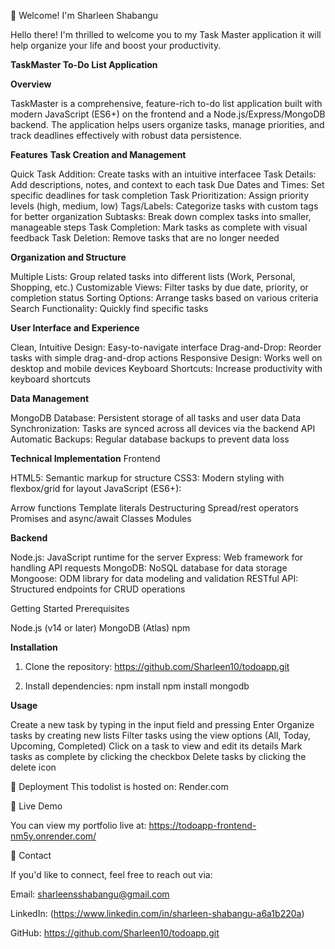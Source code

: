 👋 Welcome! I'm Sharleen Shabangu

Hello there! I'm thrilled to welcome you to my Task Master application it will help organize your life and boost your productivity. 

**TaskMaster To-Do List Application**

**Overview**

TaskMaster is a comprehensive, feature-rich to-do list application built with modern JavaScript (ES6+) on the frontend and a Node.js/Express/MongoDB backend. The application helps users organize tasks, manage priorities, and track deadlines effectively with robust data persistence.

**Features**
**Task Creation and Management**

Quick Task Addition: Create tasks with an intuitive interfacee
Task Details: Add descriptions, notes, and context to each task
Due Dates and Times: Set specific deadlines for task completion
Task Prioritization: Assign priority levels (high, medium, low)
Tags/Labels: Categorize tasks with custom tags for better organization
Subtasks: Break down complex tasks into smaller, manageable steps
Task Completion: Mark tasks as complete with visual feedback
Task Deletion: Remove tasks that are no longer needed

**Organization and Structure**

Multiple Lists: Group related tasks into different lists (Work, Personal, Shopping, etc.)
Customizable Views: Filter tasks by due date, priority, or completion status
Sorting Options: Arrange tasks based on various criteria
Search Functionality: Quickly find specific tasks

**User Interface and Experience**

Clean, Intuitive Design: Easy-to-navigate interface
Drag-and-Drop: Reorder tasks with simple drag-and-drop actions
Responsive Design: Works well on desktop and mobile devices
Keyboard Shortcuts: Increase productivity with keyboard shortcuts

**Data Management**

MongoDB Database: Persistent storage of all tasks and user data
Data Synchronization: Tasks are synced across all devices via the backend API
Automatic Backups: Regular database backups to prevent data loss

**Technical Implementation**
Frontend

HTML5: Semantic markup for structure
CSS3: Modern styling with flexbox/grid for layout
JavaScript (ES6+):

Arrow functions
Template literals
Destructuring
Spread/rest operators
Promises and async/await
Classes
Modules

**Backend**

Node.js: JavaScript runtime for the server
Express: Web framework for handling API requests
MongoDB: NoSQL database for data storage
Mongoose: ODM library for data modeling and validation
RESTful API: Structured endpoints for CRUD operations

Getting Started
Prerequisites

Node.js (v14 or later)
MongoDB (Atlas)
npm 

**Installation**

1. Clone the repository: https://github.com/Sharleen10/todoapp.git

2. Install dependencies:
   npm install
   npm install mongodb


**Usage**

Create a new task by typing in the input field and pressing Enter
Organize tasks by creating new lists
Filter tasks using the view options (All, Today, Upcoming, Completed)
Click on a task to view and edit its details
Mark tasks as complete by clicking the checkbox
Delete tasks by clicking the delete icon


🚀 Deployment This todolist is hosted on: Render.com

🚀 Live Demo

You can view my portfolio live at: https://todoapp-frontend-nm5y.onrender.com/

📧 Contact

If you'd like to connect, feel free to reach out via:

Email: sharleensshabangu@gmail.com

LinkedIn: (https://www.linkedin.com/in/sharleen-shabangu-a6a1b220a)

GitHub: https://github.com/Sharleen10/todoapp.git


